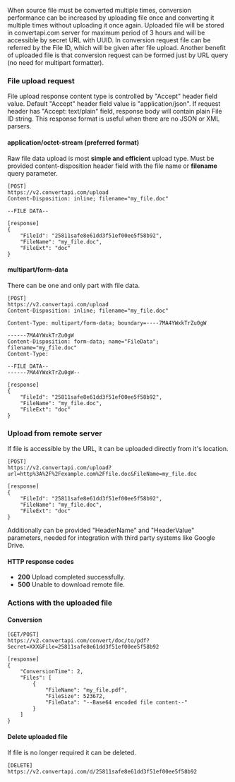 When source file must be converted multiple times, conversion performance can be increased by uploading file once and converting it multiple times without uploading it once again. Uploaded file will be stored in convertapi.com server for maximum period of 3 hours and will be accessible by secret URL with UUID. In conversion request file can be referred by the File ID, which will be given after file upload. Another benefit of uploaded file is that conversion request can be formed just by URL query (no need for multipart formatter).

### File upload request

File upload response content type is controlled by "Accept" header field value. Default "Accept" header field value is "application/json". If request header has "Accept: text/plain" field, response body will contain plain File ID string. This response format is useful when there are no JSON or XML parsers.

#### application/octet-stream (preferred format)

Raw file data upload is most **simple and efficient** upload type. Must be provided content-disposition header field with the file name or **filename** query parameter.
```
[POST]
https://v2.convertapi.com/upload 
Content-Disposition: inline; filename="my_file.doc"

--FILE DATA--
```
```
[response]
{
    "FileId": "25811safe8e61dd3f51ef00ee5f58b92",
    "FileName": "my_file.doc",
    "FileExt": "doc"
}
```
#### multipart/form-data
There can be one and only part with file data.
```
[POST]
https://v2.convertapi.com/upload 
Content-Disposition: inline; filename="my_file.doc"

Content-Type: multipart/form-data; boundary=----7MA4YWxkTrZu0gW

------7MA4YWxkTrZu0gW
Content-Disposition: form-data; name="FileData"; filename="my_file.doc"
Content-Type:

--FILE DATA--
------7MA4YWxkTrZu0gW--
```
```
[response]
{
    "FileId": "25811safe8e61dd3f51ef00ee5f58b92",
    "FileName": "my_file.doc",
    "FileExt": "doc"
}
```
### Upload from remote server
If file is accessible by the URL, it can be uploaded directly from it's location.
```
[POST]
https://v2.convertapi.com/upload?url=http%3A%2F%2Fexample.com%2Ffile.doc&FileName=my_file.doc
```
```
[response]
{
    "FileId": "25811safe8e61dd3f51ef00ee5f58b92",
    "FileName": "my_file.doc",
    "FileExt": "doc"
}
```
Additionally can be provided "HeaderName" and "HeaderValue" parameters, needed for integration with third party systems like Google Drive.
#### HTTP response codes
* **200** Upload completed successfully.
* **500** Unable to download remote file.

### Actions with the uploaded file

#### Conversion
```
[GET/POST]
https://v2.convertapi.com/convert/doc/to/pdf?Secret=XXX&File=25811safe8e61dd3f51ef00ee5f58b92
```
```
[response]
{
    "ConversionTime": 2,
    "Files": [
        {
            "FileName": "my_file.pdf",
            "FileSize": 523672,
            "FileData": "--Base64 encoded file content--"
        }
    ]
}
```
#### Delete uploaded file
If file is no longer required it can be deleted.
```
[DELETE]
https://v2.convertapi.com/d/25811safe8e61dd3f51ef00ee5f58b92
```
